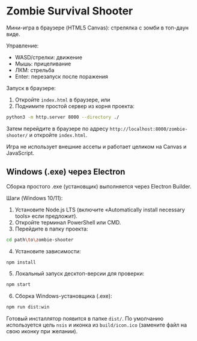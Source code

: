 # Zombie Survival Shooter

Мини-игра в браузере (HTML5 Canvas): стрелялка с зомби в топ-даун виде.

Управление:

- WASD/стрелки: движение
- Мышь: прицеливание
- ЛКМ: стрельба
- Enter: перезапуск после поражения

Запуск в браузере:

1. Откройте `index.html` в браузере, или
2. Поднимите простой сервер из корня проекта:

```bash
python3 -m http.server 8000 --directory ./
```

Затем перейдите в браузере по адресу `http://localhost:8000/zombie-shooter/` и откройте `index.html`.

Игра не использует внешние ассеты и работает целиком на Canvas и JavaScript.

## Windows (.exe) через Electron

Сборка простого .exe (установщик) выполняется через Electron Builder.

Шаги (Windows 10/11):

1. Установите Node.js LTS (включите «Automatically install necessary tools» если предложит).
2. Откройте терминал PowerShell или CMD.
3. Перейдите в папку проекта:

```bash
cd path\to\zombie-shooter
```

4. Установите зависимости:

```bash
npm install
```

5. Локальный запуск десктоп-версии для проверки:

```bash
npm start
```

6. Сборка Windows-установщика (.exe):

```bash
npm run dist:win
```

Готовый инсталлятор появится в папке `dist/`. По умолчанию используется цель `nsis` и иконка из `build/icon.ico` (замените файл на свою иконку при желании).
